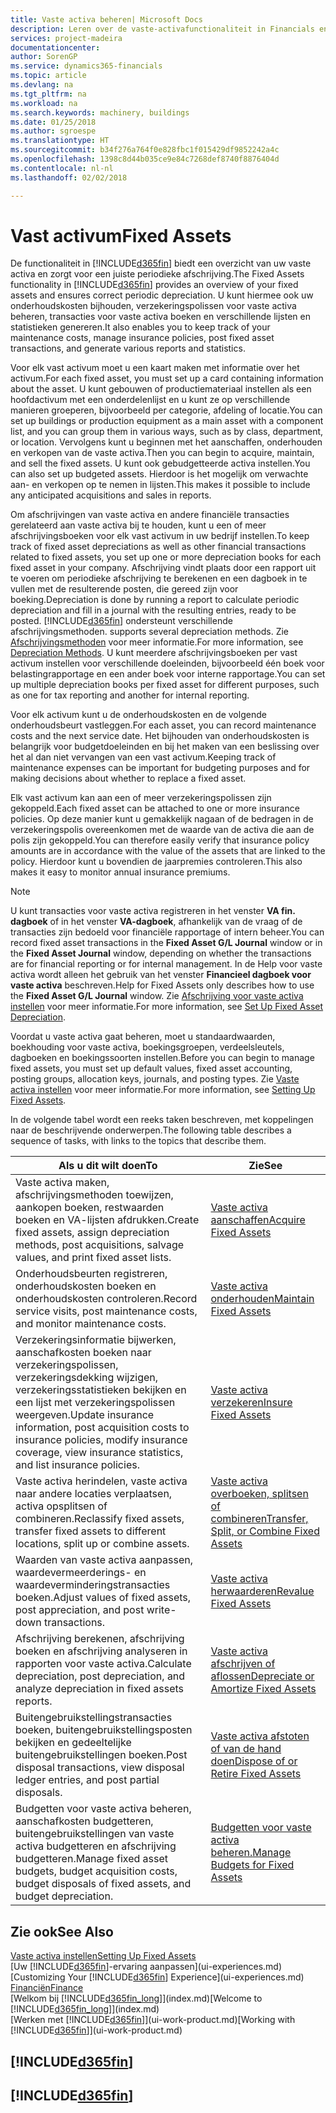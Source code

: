 ```yaml
---
title: Vaste activa beheren| Microsoft Docs
description: Leren over de vaste-activafunctionaliteit in Financials en een overzicht krijgen van hoe u met vaste activa werkt.
services: project-madeira
documentationcenter: 
author: SorenGP
ms.service: dynamics365-financials
ms.topic: article
ms.devlang: na
ms.tgt_pltfrm: na
ms.workload: na
ms.search.keywords: machinery, buildings
ms.date: 01/25/2018
ms.author: sgroespe
ms.translationtype: HT
ms.sourcegitcommit: b34f276a764f0e828fbc1f015429df9852242a4c
ms.openlocfilehash: 1398c8d44b035ce9e84c7268def8740f8876404d
ms.contentlocale: nl-nl
ms.lasthandoff: 02/02/2018

---
```

# <a name="fixed-assets"></a><span data-ttu-id="28fae-103">Vast activum</span><span class="sxs-lookup"><span data-stu-id="28fae-103">Fixed Assets</span></span>
<span data-ttu-id="28fae-104">De functionaliteit in [!INCLUDE[d365fin](includes/d365fin_md.md)] biedt een overzicht van uw vaste activa en zorgt voor een juiste periodieke afschrijving.</span><span class="sxs-lookup"><span data-stu-id="28fae-104">The Fixed Assets functionality in [!INCLUDE[d365fin](includes/d365fin_md.md)] provides an overview of your fixed assets and ensures correct periodic depreciation.</span></span> <span data-ttu-id="28fae-105">U kunt hiermee ook uw onderhoudskosten bijhouden, verzekeringspolissen voor vaste activa beheren, transacties voor vaste activa boeken en verschillende lijsten en statistieken genereren.</span><span class="sxs-lookup"><span data-stu-id="28fae-105">It also enables you to keep track of your maintenance costs, manage insurance policies, post fixed asset transactions, and generate various reports and statistics.</span></span>

<span data-ttu-id="28fae-106">Voor elk vast activum moet u een kaart maken met informatie over het activum.</span><span class="sxs-lookup"><span data-stu-id="28fae-106">For each fixed asset, you must set up a card containing information about the asset.</span></span> <span data-ttu-id="28fae-107">U kunt gebouwen of productiemateriaal instellen als een hoofdactivum met een onderdelenlijst en u kunt ze op verschillende manieren groeperen, bijvoorbeeld per categorie, afdeling of locatie.</span><span class="sxs-lookup"><span data-stu-id="28fae-107">You can set up buildings or production equipment as a main asset with a component list, and you can group them in various ways, such as by class, department, or location.</span></span> <span data-ttu-id="28fae-108">Vervolgens kunt u beginnen met het aanschaffen, onderhouden en verkopen van de vaste activa.</span><span class="sxs-lookup"><span data-stu-id="28fae-108">Then you can begin to acquire, maintain, and sell the fixed assets.</span></span> <span data-ttu-id="28fae-109">U kunt ook gebudgetteerde activa instellen.</span><span class="sxs-lookup"><span data-stu-id="28fae-109">You can also set up budgeted assets.</span></span> <span data-ttu-id="28fae-110">Hierdoor is het mogelijk om verwachte aan- en verkopen op te nemen in lijsten.</span><span class="sxs-lookup"><span data-stu-id="28fae-110">This makes it possible to include any anticipated acquisitions and sales in reports.</span></span>

<span data-ttu-id="28fae-111">Om afschrijvingen van vaste activa en andere financiële transacties gerelateerd aan vaste activa bij te houden, kunt u een of meer afschrijvingsboeken voor elk vast activum in uw bedrijf instellen.</span><span class="sxs-lookup"><span data-stu-id="28fae-111">To keep track of fixed asset depreciations as well as other financial transactions related to fixed assets, you set up one or more depreciation books for each fixed asset in your company.</span></span> <span data-ttu-id="28fae-112">Afschrijving vindt plaats door een rapport uit te voeren om periodieke afschrijving te berekenen en een dagboek in te vullen met de resulterende posten, die gereed zijn voor boeking.</span><span class="sxs-lookup"><span data-stu-id="28fae-112">Depreciation is done by running a report to calculate periodic depreciation and fill in a journal with the resulting entries, ready to be posted.</span></span> [!INCLUDE[d365fin](includes/d365fin_md.md)]<span data-ttu-id="28fae-113"> ondersteunt verschillende afschrijvingsmethoden.</span><span class="sxs-lookup"><span data-stu-id="28fae-113"> supports several depreciation methods.</span></span> <span data-ttu-id="28fae-114">Zie [Afschrijvingsmethoden](fa-depreciation-methods.md) voor meer informatie.</span><span class="sxs-lookup"><span data-stu-id="28fae-114">For more information, see [Depreciation Methods](fa-depreciation-methods.md).</span></span> <span data-ttu-id="28fae-115">U kunt meerdere afschrijvingsboeken per vast activum instellen voor verschillende doeleinden, bijvoorbeeld één boek voor belastingrapportage en een ander boek voor interne rapportage.</span><span class="sxs-lookup"><span data-stu-id="28fae-115">You can set up multiple depreciation books per fixed asset for different purposes, such as one for tax reporting and another for internal reporting.</span></span>

<span data-ttu-id="28fae-116">Voor elk activum kunt u de onderhoudskosten en de volgende onderhoudsbeurt vastleggen.</span><span class="sxs-lookup"><span data-stu-id="28fae-116">For each asset, you can record maintenance costs and the next service date.</span></span> <span data-ttu-id="28fae-117">Het bijhouden van onderhoudskosten is belangrijk voor budgetdoeleinden en bij het maken van een beslissing over het al dan niet vervangen van een vast activum.</span><span class="sxs-lookup"><span data-stu-id="28fae-117">Keeping track of maintenance expenses can be important for budgeting purposes and for making decisions about whether to replace a fixed asset.</span></span>

<span data-ttu-id="28fae-118">Elk vast activum kan aan een of meer verzekeringspolissen zijn gekoppeld.</span><span class="sxs-lookup"><span data-stu-id="28fae-118">Each fixed asset can be attached to one or more insurance policies.</span></span> <span data-ttu-id="28fae-119">Op deze manier kunt u gemakkelijk nagaan of de bedragen in de verzekeringspolis overeenkomen met de waarde van de activa die aan de polis zijn gekoppeld.</span><span class="sxs-lookup"><span data-stu-id="28fae-119">You can therefore easily verify that insurance policy amounts are in accordance with the value of the assets that are linked to the policy.</span></span> <span data-ttu-id="28fae-120">Hierdoor kunt u bovendien de jaarpremies controleren.</span><span class="sxs-lookup"><span data-stu-id="28fae-120">This also makes it easy to monitor annual insurance premiums.</span></span>

> [!NOTE]  
>   <span data-ttu-id="28fae-121">U kunt transacties voor vaste activa registreren in het venster **VA fin. dagboek** of in het venster **VA-dagboek**, afhankelijk van de vraag of de transacties zijn bedoeld voor financiële rapportage of intern beheer.</span><span class="sxs-lookup"><span data-stu-id="28fae-121">You can record fixed asset transactions in the **Fixed Asset G/L Journal** window or in the **Fixed Asset Journal** window, depending on whether the transactions are for financial reporting or for internal management.</span></span> <span data-ttu-id="28fae-122">In de Help voor vaste activa wordt alleen het gebruik van het venster **Financieel dagboek voor vaste activa** beschreven.</span><span class="sxs-lookup"><span data-stu-id="28fae-122">Help for Fixed Assets only describes how to use the **Fixed Asset G/L Journal** window.</span></span> <span data-ttu-id="28fae-123">Zie [Afschrijving voor vaste activa instellen](fa-how-setup-depreciation.md) voor meer informatie.</span><span class="sxs-lookup"><span data-stu-id="28fae-123">For more information, see [Set Up Fixed Asset Depreciation](fa-how-setup-depreciation.md).</span></span>

<span data-ttu-id="28fae-124">Voordat u vaste activa gaat beheren, moet u standaardwaarden, boekhouding voor vaste activa, boekingsgroepen, verdeelsleutels, dagboeken en boekingssoorten instellen.</span><span class="sxs-lookup"><span data-stu-id="28fae-124">Before you can begin to manage fixed assets, you must set up default values, fixed asset accounting, posting groups, allocation keys, journals, and posting types.</span></span> <span data-ttu-id="28fae-125">Zie [Vaste activa instellen](fa-setup.md) voor meer informatie.</span><span class="sxs-lookup"><span data-stu-id="28fae-125">For more information, see [Setting Up Fixed Assets](fa-setup.md).</span></span>

<span data-ttu-id="28fae-126">In de volgende tabel wordt een reeks taken beschreven, met koppelingen naar de beschrijvende onderwerpen.</span><span class="sxs-lookup"><span data-stu-id="28fae-126">The following table describes a sequence of tasks, with links to the topics that describe them.</span></span>

| <span data-ttu-id="28fae-127">Als u dit wilt doen</span><span class="sxs-lookup"><span data-stu-id="28fae-127">To</span></span> | <span data-ttu-id="28fae-128">Zie</span><span class="sxs-lookup"><span data-stu-id="28fae-128">See</span></span> |
| --- | --- |
| <span data-ttu-id="28fae-129">Vaste activa maken, afschrijvingsmethoden toewijzen, aankopen boeken, restwaarden boeken en VA-lijsten afdrukken.</span><span class="sxs-lookup"><span data-stu-id="28fae-129">Create fixed assets, assign depreciation methods, post acquisitions, salvage values, and print fixed asset lists.</span></span> |[<span data-ttu-id="28fae-130">Vaste activa aanschaffen</span><span class="sxs-lookup"><span data-stu-id="28fae-130">Acquire Fixed Assets</span></span>](fa-how-acquire.md) |
| <span data-ttu-id="28fae-131">Onderhoudsbeurten registreren, onderhoudskosten boeken en onderhoudskosten controleren.</span><span class="sxs-lookup"><span data-stu-id="28fae-131">Record service visits, post maintenance costs, and monitor maintenance costs.</span></span> |[<span data-ttu-id="28fae-132">Vaste activa onderhouden</span><span class="sxs-lookup"><span data-stu-id="28fae-132">Maintain Fixed Assets</span></span>](fa-how-maintain.md) |
| <span data-ttu-id="28fae-133">Verzekeringsinformatie bijwerken, aanschafkosten boeken naar verzekeringspolissen, verzekeringsdekking wijzigen, verzekeringsstatistieken bekijken en een lijst met verzekeringspolissen weergeven.</span><span class="sxs-lookup"><span data-stu-id="28fae-133">Update insurance information, post acquisition costs to insurance policies, modify insurance coverage, view insurance statistics, and list insurance policies.</span></span> |[<span data-ttu-id="28fae-134">Vaste activa verzekeren</span><span class="sxs-lookup"><span data-stu-id="28fae-134">Insure Fixed Assets</span></span>](fa-how-insure.md) |
| <span data-ttu-id="28fae-135">Vaste activa herindelen, vaste activa naar andere locaties verplaatsen, activa opsplitsen of combineren.</span><span class="sxs-lookup"><span data-stu-id="28fae-135">Reclassify fixed assets, transfer fixed assets to different locations, split up or combine assets.</span></span> |[<span data-ttu-id="28fae-136">Vaste activa overboeken, splitsen of combineren</span><span class="sxs-lookup"><span data-stu-id="28fae-136">Transfer, Split, or Combine Fixed Assets</span></span>](fa-how-trans-split-combine.md) |
| <span data-ttu-id="28fae-137">Waarden van vaste activa aanpassen, waardevermeerderings- en waardeverminderingstransacties boeken.</span><span class="sxs-lookup"><span data-stu-id="28fae-137">Adjust values of fixed assets, post appreciation, and post write-down transactions.</span></span> |[<span data-ttu-id="28fae-138">Vaste activa herwaarderen</span><span class="sxs-lookup"><span data-stu-id="28fae-138">Revalue Fixed Assets</span></span>](fa-how-revalue.md) |
| <span data-ttu-id="28fae-139">Afschrijving berekenen, afschrijving boeken en afschrijving analyseren in rapporten voor vaste activa.</span><span class="sxs-lookup"><span data-stu-id="28fae-139">Calculate depreciation, post depreciation, and  analyze depreciation in fixed assets reports.</span></span> |[<span data-ttu-id="28fae-140">Vaste activa afschrijven of aflossen</span><span class="sxs-lookup"><span data-stu-id="28fae-140">Depreciate or Amortize Fixed Assets</span></span>](fa-how-depreciate-amortize.md) |
| <span data-ttu-id="28fae-141">Buitengebruikstellingstransacties boeken, buitengebruikstellingsposten bekijken en gedeeltelijke buitengebruikstellingen boeken.</span><span class="sxs-lookup"><span data-stu-id="28fae-141">Post disposal transactions, view disposal ledger entries, and post partial disposals.</span></span> |[<span data-ttu-id="28fae-142">Vaste activa afstoten of van de hand doen</span><span class="sxs-lookup"><span data-stu-id="28fae-142">Dispose of or Retire Fixed Assets</span></span>](fa-how-dispose-retire.md) |
| <span data-ttu-id="28fae-143">Budgetten voor vaste activa beheren, aanschafkosten budgetteren, buitengebruikstellingen van vaste activa budgetteren en afschrijving budgetteren.</span><span class="sxs-lookup"><span data-stu-id="28fae-143">Manage fixed asset budgets, budget acquisition costs, budget disposals of fixed assets, and budget depreciation.</span></span> |[<span data-ttu-id="28fae-144">Budgetten voor vaste activa beheren.</span><span class="sxs-lookup"><span data-stu-id="28fae-144">Manage Budgets for Fixed Assets</span></span>](fa-how-manage-budgets.md) |

## <a name="see-also"></a><span data-ttu-id="28fae-145">Zie ook</span><span class="sxs-lookup"><span data-stu-id="28fae-145">See Also</span></span>
[<span data-ttu-id="28fae-146">Vaste activa instellen</span><span class="sxs-lookup"><span data-stu-id="28fae-146">Setting Up Fixed Assets</span></span>](fa-setup.md)  
<span data-ttu-id="28fae-147">[Uw [!INCLUDE[d365fin](includes/d365fin_md.md)]-ervaring aanpassen](ui-experiences.md)</span><span class="sxs-lookup"><span data-stu-id="28fae-147">[Customizing Your [!INCLUDE[d365fin](includes/d365fin_md.md)] Experience](ui-experiences.md)</span></span>  
[<span data-ttu-id="28fae-148">Financiën</span><span class="sxs-lookup"><span data-stu-id="28fae-148">Finance</span></span>](finance.md)  
<span data-ttu-id="28fae-149">[Welkom bij [!INCLUDE[d365fin_long](includes/d365fin_long_md.md)]](index.md)</span><span class="sxs-lookup"><span data-stu-id="28fae-149">[Welcome to [!INCLUDE[d365fin_long](includes/d365fin_long_md.md)]](index.md)</span></span>  
<span data-ttu-id="28fae-150">[Werken met [!INCLUDE[d365fin](includes/d365fin_md.md)]](ui-work-product.md)</span><span class="sxs-lookup"><span data-stu-id="28fae-150">[Working with [!INCLUDE[d365fin](includes/d365fin_md.md)]](ui-work-product.md)</span></span>

## [!INCLUDE[d365fin](includes/free_trial_md.md)]  
## [!INCLUDE[d365fin](includes/training_link_md.md)]


